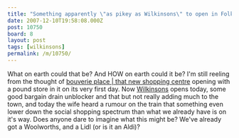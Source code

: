 ```yaml
---
title: "Something apparently \"as pikey as Wilkinsons\" to open in Folkestone"
date: 2007-12-10T19:58:08.000Z
post: 10750
board: 8
layout: post
tags: [wilkinsons]
permalink: /m/10750/
---
```

What on earth could that be? And HOW on earth could it be? I'm still reeling from the thought of <a href="/wiki/bouverie+place+that+new+shopping+centre">bouverie place | that new shopping centre</a> opening with a pound store in it on its very first day. Now <a href="/wiki/wilkinsons">Wilkinsons</a> opens today, some good bargain drain unblocker and that but not really adding much to the town, and today the wife heard a rumour on the train that something even lower down the social shopping spectrum than what we already have is on it's way. Does anyone dare to imagine what this might be? We've already got a Woolworths, and a Lidl (or is it an Aldi)?
